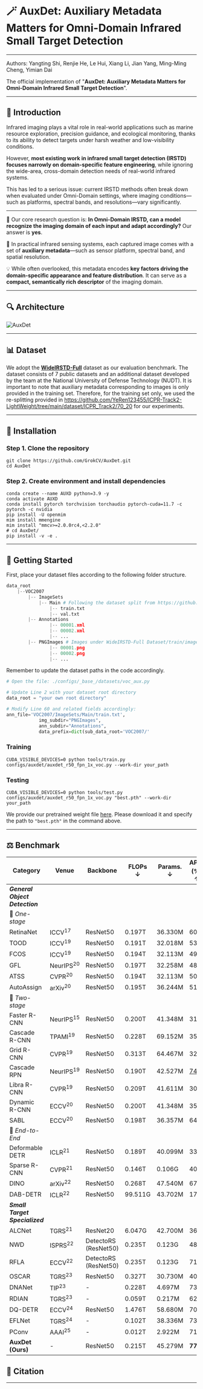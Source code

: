 # 🪄 AuxDet: Auxiliary Metadata Matters for Omni-Domain Infrared Small Target Detection

------

Authors: Yangting Shi, Renjie He, Le Hui, Xiang Li, Jian Yang, Ming-Ming Cheng, Yimian Dai

The official implementation of "**AuxDet: Auxiliary Metadata Matters for Omni-Domain Infrared Small Target Detection**".

------

## 🧾 Introduction

Infrared imaging plays a vital role in real-world applications such as marine resource exploration, precision guidance, and ecological monitoring, thanks to its ability to detect targets under harsh weather and low-visibility conditions.

However, **most existing work in infrared small target detection (IRSTD) focuses narrowly on domain-specific feature engineering**, while ignoring the wide-area, cross-domain detection needs of real-world infrared systems.

This has led to a serious issue: current IRSTD methods often break down when evaluated under Omni-Domain settings, where imaging conditions—such as platforms, spectral bands, and resolutions—vary significantly.

------

🎯 Our core research question is:
 **In Omni-Domain IRSTD, can a model recognize the imaging domain of each input and adapt accordingly?**
 Our answer is **yes**.

📡 In practical infrared sensing systems, each captured image comes with a set of **auxiliary metadata**—such as sensor platform, spectral band, and spatial resolution.

💡 While often overlooked, this metadata encodes **key factors driving the domain-specific appearance and feature distribution**. It can serve as a **compact, semantically rich descriptor** of the imaging domain.

------

## 🔍 Architecture

![AuxDet](./assets/AuxDet.jpg)

------

## 📊 Dataset

We adopt the **[WideIRSTD-Full](https://github.com/XinyiYing/WideIRSTD-Dataset)** dataset as our evaluation benchmark. The dataset consists of 7 public datasets and an additional dataset developed by the team at the National University of Defense Technology (NUDT). It is important to note that auxiliary metadata corresponding to images is only provided in the training set. Therefore, for the training set only, we used the re-splitting provided in https://github.com/YeRen123455/ICPR-Track2-LightWeight/tree/main/dataset/ICPR_Track2/70_20 for our experiments.

------

## 🚀 Installation

### Step 1. Clone the repository

```shell
git clone https://github.com/GrokCV/AuxDet.git
cd AuxDet
```

### Step 2. Create environment and install dependencies

```shell
conda create --name AUXD python=3.9 -y
conda activate AUXD
conda install pytorch torchvision torchaudio pytorch-cuda=11.7 -c pytorch -c nvidia
pip install -U openmim
mim install mmengine  
mim install "mmcv>=2.0.0rc4,<2.2.0"
# cd AuxDet/
pip install -v -e .
```

------

## 🧊 Getting Started

First, place your dataset files according to the following folder structure.

```python
data_root
    |--VOC2007
        |-- ImageSets
        	|-- Main # Following the dataset split from https://github.com/YeRen123455/ICPR-Track2-LightWeight/tree/main/dataset/ICPR_Track2/70_20
            	|-- train.txt
            	|-- val.txt
        |-- Annotations
            	|-- 00001.xml 
            	|-- 00002.xml
            	|-- ...
        |-- PNGImages # Images under WideIRSTD-Full Dataset/train/images (a total of 9,000 images)
            	|-- 00001.png 
            	|-- 00002.png
            	|-- ... 
```

Remember to update the dataset paths in the code accordingly.

```python
# Open the file: ./configs/_base_/datasets/voc_aux.py

# Update Line 2 with your dataset root directory
data_root = "your own root directory" 

# Modify Line 60 and related fields accordingly:
ann_file='VOC2007/ImageSets/Main/train.txt',  
            img_subdir="PNGImages",
            ann_subdir="Annotations",
            data_prefix=dict(sub_data_root='VOC2007/'
```

### Training

```shell
CUDA_VISIBLE_DEVICES=0 python tools/train.py configs/auxdet/auxdet_r50_fpn_1x_voc.py --work-dir your_path
```

### Testing

```shell
CUDA_VISIBLE_DEVICES=0 python tools/test.py configs/auxdet/auxdet_r50_fpn_1x_voc.py "best.pth" --work-dir your_path
```

We provide our pretrained weight file [here](https://drive.google.com/file/d/1KFAdMRlksBmUHCvDIajvewg1S6tOaK5o/view?usp=sharing).
Please download it and specify the path to `"best.pth"` in the command above.

------

## ⚖️ Benchmark

| Category                       | Venue                | Backbone             | FLOPs ↓ | Params. ↓ | AP<sub>50</sub> (%) ↑ | Recall (%) ↑ |
| ------------------------------ | -------------------- | -------------------- | ------- | --------- | --------------------- | ------------ |
| ***General Object Detection*** |                      |                      |         |           |                       |              |
| 🔹 *One-stage*                  |                      |                      |         |           |                       |              |
| RetinaNet                      | ICCV<sup>17</sup>    | ResNet50             | 0.197T  | 36.330M   | 60.7                  | 74.8         |
| TOOD                           | ICCV<sup>19</sup>    | ResNet50             | 0.191T  | 32.018M   | 53.2                  | 61.9         |
| FCOS                           | ICCV<sup>19</sup>    | ResNet50             | 0.194T  | 32.113M   | 49.2                  | 58.3         |
| GFL                            | NeurIPS<sup>20</sup> | ResNet50             | 0.197T  | 32.258M   | 48.5                  | 60.2         |
| ATSS                           | CVPR<sup>20</sup>    | ResNet50             | 0.194T  | 32.113M   | 50.1                  | 60.6         |
| AutoAssign                     | arXiv<sup>20</sup>   | ResNet50             | 0.195T  | 36.244M   | 51.2                  | 62.1         |
| 🔹 *Two-stage*                  |                      |                      |         |           |                       |              |
| Faster R-CNN                   | NeurIPS<sup>15</sup> | ResNet50             | 0.200T  | 41.348M   | 31.2                  | 33.5         |
| Cascade R-CNN                  | TPAMI<sup>19</sup>   | ResNet50             | 0.228T  | 69.152M   | 35.8                  | 37.5         |
| Grid R-CNN                     | CVPR<sup>19</sup>    | ResNet50             | 0.313T  | 64.467M   | 32.2                  | 34.8         |
| Cascade RPN                    | NeurIPS<sup>19</sup> | ResNet50             | 0.190T  | 42.527M   | <u>74.4</u>           | <u>84.6</u>  |
| Libra R-CNN                    | CVPR<sup>19</sup>    | ResNet50             | 0.209T  | 41.611M   | 30.7                  | 33.8         |
| Dynamic R-CNN                  | ECCV<sup>20</sup>    | ResNet50             | 0.200T  | 41.348M   | 35.0                  | 37.2         |
| SABL                           | ECCV<sup>20</sup>    | ResNet50             | 0.198T  | 36.357M   | 64.1                  | 77.8         |
| 🔹 *End-to-End*                 |                      |                      |         |           |                       |              |
| Deformable DETR                | ICLR<sup>21</sup>    | ResNet50             | 0.189T  | 40.099M   | 33.1                  | 49.8         |
| Sparse R-CNN                   | CVPR<sup>21</sup>    | ResNet50             | 0.146T  | 0.106G    | 40.4                  | 62.1         |
| DINO                           | arXiv<sup>22</sup>   | ResNet50             | 0.268T  | 47.540M   | 67.1                  | 82.8         |
| DAB-DETR                       | ICLR<sup>22</sup>    | ResNet50             | 99.511G | 43.702M   | 17.6                  | 31.9         |
| ***Small Target Specialized*** |                      |                      |         |           |                       |              |
| ALCNet                         | TGRS<sup>21</sup>    | ResNet20             | 6.047G  | 42.700M   | 36.3                  | 69.7         |
| NWD                            | ISPRS<sup>22</sup>   | DetectoRS (ResNet50) | 0.235T  | 0.123G    | 48.5                  | 53.6         |
| RFLA                           | ECCV<sup>22</sup>    | DetectoRS (ResNet50) | 0.235T  | 0.123G    | 71.8                  | 80.6         |
| OSCAR                          | TGRS<sup>23</sup>    | ResNet50             | 0.327T  | 30.730M   | 40.2                  | 65.4         |
| DNANet                         | TIP<sup>23</sup>     | -                    | 0.228T  | 4.697M    | 73.9                  | 46.9         |
| RDIAN                          | TGRS<sup>23</sup>    | -                    | 0.059T  | 0.217M    | 62.5                  | 51.8         |
| DQ-DETR                        | ECCV<sup>24</sup>    | ResNet50             | 1.476T  | 58.680M   | 70.1                  | 81.3         |
| EFLNet                         | TGRS<sup>24</sup>    | -                    | 0.102T  | 38.336M   | 73.7                  | 68.1         |
| PConv                          | AAAI<sup>25</sup>    | -                    | 0.012T  | 2.922M    | 71.7                  | 64.5         |
| **AuxDet (Ours)**              | -                    | ResNet50             | 0.215T  | 45.279M   | **77.9**              | **87.2**     |

## 🔖 Citation

------

```

```

